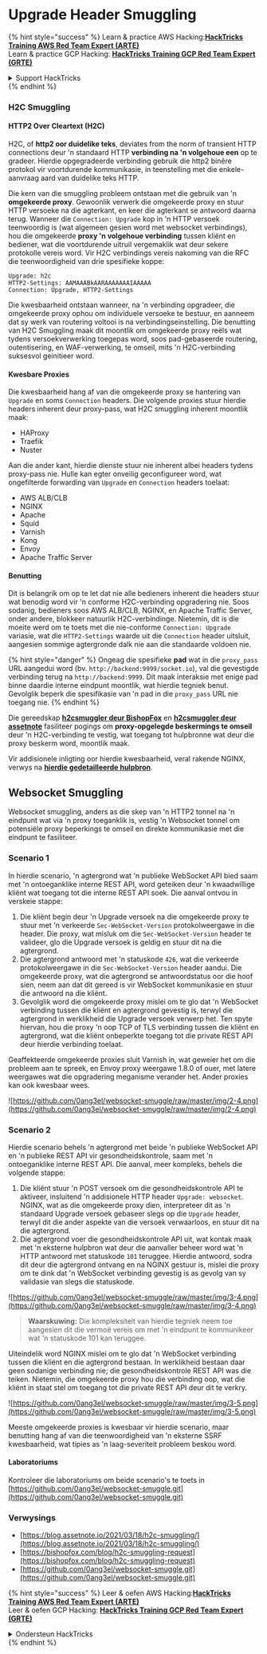 # Upgrade Header Smuggling

{% hint style="success" %}
Learn & practice AWS Hacking:<img src="/.gitbook/assets/arte.png" alt="" data-size="line">[**HackTricks Training AWS Red Team Expert (ARTE)**](https://training.hacktricks.xyz/courses/arte)<img src="/.gitbook/assets/arte.png" alt="" data-size="line">\
Learn & practice GCP Hacking: <img src="/.gitbook/assets/grte.png" alt="" data-size="line">[**HackTricks Training GCP Red Team Expert (GRTE)**<img src="/.gitbook/assets/grte.png" alt="" data-size="line">](https://training.hacktricks.xyz/courses/grte)

<details>

<summary>Support HackTricks</summary>

* Check the [**subscription plans**](https://github.com/sponsors/carlospolop)!
* **Join the** 💬 [**Discord group**](https://discord.gg/hRep4RUj7f) or the [**telegram group**](https://t.me/peass) or **follow** us on **Twitter** 🐦 [**@hacktricks\_live**](https://twitter.com/hacktricks\_live)**.**
* **Share hacking tricks by submitting PRs to the** [**HackTricks**](https://github.com/carlospolop/hacktricks) and [**HackTricks Cloud**](https://github.com/carlospolop/hacktricks-cloud) github repos.

</details>
{% endhint %}

### H2C Smuggling <a href="#http2-over-cleartext-h2c" id="http2-over-cleartext-h2c"></a>

#### HTTP2 Over Cleartext (H2C) <a href="#http2-over-cleartext-h2c" id="http2-over-cleartext-h2c"></a>

H2C, of **http2 oor duidelike teks**, deviates from the norm of transient HTTP connections deur 'n standaard HTTP **verbinding na 'n volgehoue een** op te gradeer. Hierdie opgegradeerde verbinding gebruik die http2 binêre protokol vir voortdurende kommunikasie, in teenstelling met die enkele-aanvraag aard van duidelike teks HTTP.

Die kern van die smuggling probleem ontstaan met die gebruik van 'n **omgekeerde proxy**. Gewoonlik verwerk die omgekeerde proxy en stuur HTTP versoeke na die agterkant, en keer die agterkant se antwoord daarna terug. Wanneer die `Connection: Upgrade` kop in 'n HTTP versoek teenwoordig is (wat algemeen gesien word met websocket verbindings), hou die omgekeerde **proxy 'n volgehoue verbinding** tussen kliënt en bediener, wat die voortdurende uitruil vergemaklik wat deur sekere protokolle vereis word. Vir H2C verbindings vereis nakoming van die RFC die teenwoordigheid van drie spesifieke koppe:
```
Upgrade: h2c
HTTP2-Settings: AAMAAABkAARAAAAAAAIAAAAA
Connection: Upgrade, HTTP2-Settings
```
Die kwesbaarheid ontstaan wanneer, na 'n verbinding opgradeer, die omgekeerde proxy ophou om individuele versoeke te bestuur, en aanneem dat sy werk van routering voltooi is na verbindingseinstelling. Die benutting van H2C Smuggling maak dit moontlik om omgekeerde proxy reëls wat tydens versoekverwerking toegepas word, soos pad-gebaseerde routering, outentisering, en WAF-verwerking, te omseil, mits 'n H2C-verbinding suksesvol geinitieer word.

#### Kwesbare Proxies <a href="#exploitation" id="exploitation"></a>

Die kwesbaarheid hang af van die omgekeerde proxy se hantering van `Upgrade` en soms `Connection` headers. Die volgende proxies stuur hierdie headers inherent deur proxy-pass, wat H2C smuggling inherent moontlik maak:

* HAProxy
* Traefik
* Nuster

Aan die ander kant, hierdie dienste stuur nie inherent albei headers tydens proxy-pass nie. Hulle kan egter onveilig geconfigureer word, wat ongefilterde forwarding van `Upgrade` en `Connection` headers toelaat:

* AWS ALB/CLB
* NGINX
* Apache
* Squid
* Varnish
* Kong
* Envoy
* Apache Traffic Server

#### Benutting <a href="#exploitation" id="exploitation"></a>

Dit is belangrik om op te let dat nie alle bedieners inherent die headers stuur wat benodig word vir 'n conforme H2C-verbinding opgradering nie. Soos sodanig, bedieners soos AWS ALB/CLB, NGINX, en Apache Traffic Server, onder andere, blokkeer natuurlik H2C-verbindinge. Nietemin, dit is die moeite werd om te toets met die nie-conforme `Connection: Upgrade` variasie, wat die `HTTP2-Settings` waarde uit die `Connection` header uitsluit, aangesien sommige agtergronde dalk nie aan die standaarde voldoen nie.

{% hint style="danger" %}
Ongeag die spesifieke **pad** wat in die `proxy_pass` URL aangedui word (bv. `http://backend:9999/socket.io`), val die gevestigde verbinding terug na `http://backend:9999`. Dit maak interaksie met enige pad binne daardie interne eindpunt moontlik, wat hierdie tegniek benut. Gevolglik beperk die spesifikasie van 'n pad in die `proxy_pass` URL nie toegang nie.
{% endhint %}

Die gereedskap [**h2csmuggler deur BishopFox**](https://github.com/BishopFox/h2csmuggler) en [**h2csmuggler deur assetnote**](https://github.com/assetnote/h2csmuggler) fasiliteer pogings om **proxy-opgelegde beskermings te omseil** deur 'n H2C-verbinding te vestig, wat toegang tot hulpbronne wat deur die proxy beskerm word, moontlik maak.

Vir addisionele inligting oor hierdie kwesbaarheid, veral rakende NGINX, verwys na [**hierdie gedetailleerde hulpbron**](../network-services-pentesting/pentesting-web/nginx.md#proxy\_set\_header-upgrade-and-connection).

## Websocket Smuggling

Websocket smuggling, anders as die skep van 'n HTTP2 tonnel na 'n eindpunt wat via 'n proxy toeganklik is, vestig 'n Websocket tonnel om potensiële proxy beperkings te omseil en direkte kommunikasie met die eindpunt te fasiliteer.

### Scenario 1

In hierdie scenario, 'n agtergrond wat 'n publieke WebSocket API bied saam met 'n ontoeganklike interne REST API, word geteiken deur 'n kwaadwillige kliënt wat toegang tot die interne REST API soek. Die aanval ontvou in verskeie stappe:

1. Die kliënt begin deur 'n Upgrade versoek na die omgekeerde proxy te stuur met 'n verkeerde `Sec-WebSocket-Version` protokolweergawe in die header. Die proxy, wat misluk om die `Sec-WebSocket-Version` header te valideer, glo die Upgrade versoek is geldig en stuur dit na die agtergrond.
2. Die agtergrond antwoord met 'n statuskode `426`, wat die verkeerde protokolweergawe in die `Sec-WebSocket-Version` header aandui. Die omgekeerde proxy, wat die agtergrond se antwoordstatus oor die hoof sien, neem aan dat dit gereed is vir WebSocket kommunikasie en stuur die antwoord na die kliënt.
3. Gevolglik word die omgekeerde proxy mislei om te glo dat 'n WebSocket verbinding tussen die kliënt en agtergrond gevestig is, terwyl die agtergrond in werklikheid die Upgrade versoek verwerp het. Ten spyte hiervan, hou die proxy 'n oop TCP of TLS verbinding tussen die kliënt en agtergrond, wat die kliënt onbeperkte toegang tot die private REST API deur hierdie verbinding toelaat.

Geaffekteerde omgekeerde proxies sluit Varnish in, wat geweier het om die probleem aan te spreek, en Envoy proxy weergawe 1.8.0 of ouer, met latere weergawes wat die opgradering meganisme verander het. Ander proxies kan ook kwesbaar wees.

![https://github.com/0ang3el/websocket-smuggle/raw/master/img/2-4.png](https://github.com/0ang3el/websocket-smuggle/raw/master/img/2-4.png)

### Scenario 2

Hierdie scenario behels 'n agtergrond met beide 'n publieke WebSocket API en 'n publieke REST API vir gesondheidskontrole, saam met 'n ontoeganklike interne REST API. Die aanval, meer kompleks, behels die volgende stappe:

1. Die kliënt stuur 'n POST versoek om die gesondheidskontrole API te aktiveer, insluitend 'n addisionele HTTP header `Upgrade: websocket`. NGINX, wat as die omgekeerde proxy dien, interpreteer dit as 'n standaard Upgrade versoek gebaseer slegs op die `Upgrade` header, terwyl dit die ander aspekte van die versoek verwaarloos, en stuur dit na die agtergrond.
2. Die agtergrond voer die gesondheidskontrole API uit, wat kontak maak met 'n eksterne hulpbron wat deur die aanvaller beheer word wat 'n HTTP antwoord met statuskode `101` teruggee. Hierdie antwoord, sodra dit deur die agtergrond ontvang en na NGINX gestuur is, mislei die proxy om te dink dat 'n WebSocket verbinding gevestig is as gevolg van sy validasie van slegs die statuskode.

![https://github.com/0ang3el/websocket-smuggle/raw/master/img/3-4.png](https://github.com/0ang3el/websocket-smuggle/raw/master/img/3-4.png)

> **Waarskuwing:** Die kompleksiteit van hierdie tegniek neem toe aangesien dit die vermoë vereis om met 'n eindpunt te kommunikeer wat 'n statuskode 101 kan teruggee.

Uiteindelik word NGINX mislei om te glo dat 'n WebSocket verbinding tussen die kliënt en die agtergrond bestaan. In werklikheid bestaan daar geen sodanige verbinding nie; die gesondheidskontrole REST API was die teiken. Nietemin, die omgekeerde proxy hou die verbinding oop, wat die kliënt in staat stel om toegang tot die private REST API deur dit te verkry.

![https://github.com/0ang3el/websocket-smuggle/raw/master/img/3-5.png](https://github.com/0ang3el/websocket-smuggle/raw/master/img/3-5.png)

Meeste omgekeerde proxies is kwesbaar vir hierdie scenario, maar benutting hang af van die teenwoordigheid van 'n eksterne SSRF kwesbaarheid, wat tipies as 'n laag-severiteit probleem beskou word.

#### Laboratoriums

Kontroleer die laboratoriums om beide scenario's te toets in [https://github.com/0ang3el/websocket-smuggle.git](https://github.com/0ang3el/websocket-smuggle.git)

### Verwysings

* [https://blog.assetnote.io/2021/03/18/h2c-smuggling/](https://blog.assetnote.io/2021/03/18/h2c-smuggling/)
* [https://bishopfox.com/blog/h2c-smuggling-request](https://bishopfox.com/blog/h2c-smuggling-request)
* [https://github.com/0ang3el/websocket-smuggle.git](https://github.com/0ang3el/websocket-smuggle.git)


{% hint style="success" %}
Leer & oefen AWS Hacking:<img src="/.gitbook/assets/arte.png" alt="" data-size="line">[**HackTricks Training AWS Red Team Expert (ARTE)**](https://training.hacktricks.xyz/courses/arte)<img src="/.gitbook/assets/arte.png" alt="" data-size="line">\
Leer & oefen GCP Hacking: <img src="/.gitbook/assets/grte.png" alt="" data-size="line">[**HackTricks Training GCP Red Team Expert (GRTE)**<img src="/.gitbook/assets/grte.png" alt="" data-size="line">](https://training.hacktricks.xyz/courses/grte)

<details>

<summary>Ondersteun HackTricks</summary>

* Kontroleer die [**subskripsie planne**](https://github.com/sponsors/carlospolop)!
* **Sluit aan by die** 💬 [**Discord groep**](https://discord.gg/hRep4RUj7f) of die [**telegram groep**](https://t.me/peass) of **volg** ons op **Twitter** 🐦 [**@hacktricks\_live**](https://twitter.com/hacktricks\_live)**.**
* **Deel hacking truuks deur PRs in te dien na die** [**HackTricks**](https://github.com/carlospolop/hacktricks) en [**HackTricks Cloud**](https://github.com/carlospolop/hacktricks-cloud) github repos.

</details>
{% endhint %}

